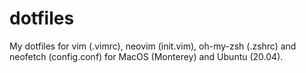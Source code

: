 # dotfiles

My dotfiles for vim (.vimrc), neovim (init.vim), oh-my-zsh (.zshrc) and neofetch (config.conf) for MacOS (Monterey) and Ubuntu (20.04).
